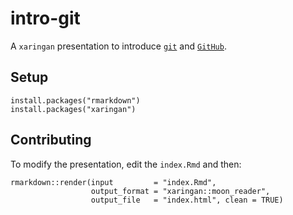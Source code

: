 # intro-git

A `xaringan` presentation to introduce [`git`](https://git-scm.com/) and [`GitHub`](https://github.com).



## Setup

```{r eval = FALSE}
install.packages("rmarkdown")
install.packages("xaringan")
```


## Contributing

To modify the presentation, edit the `index.Rmd` and then:

```{r eval = FALSE}
rmarkdown::render(input         = "index.Rmd",
                  output_format = "xaringan::moon_reader",
                  output_file   = "index.html", clean = TRUE)
```
